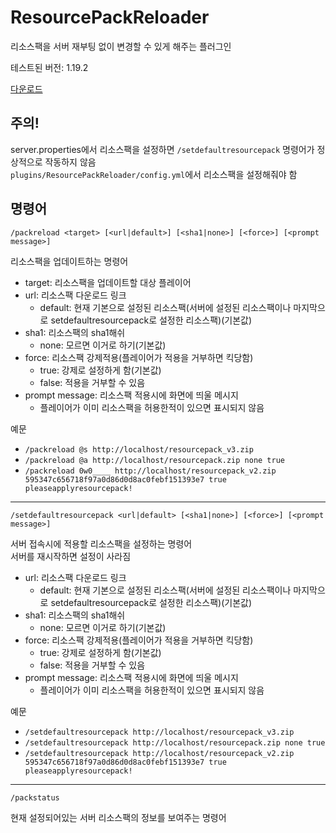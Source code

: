 # ResourcePackReloader

리소스팩을 서버 재부팅 없이 변경할 수 있게 해주는 플러그인   
   
테스트된 버전: 1.19.2   
  
[다운로드](https://github.com/0w00w0/ResourcePackReloader/releases)

## 주의!
server.properties에서 리소스팩을 설정하면 ``/setdefaultresourcepack`` 명령어가 정상적으로 작동하지 않음   
``plugins/ResourcePackReloader/config.yml``에서 리소스팩을 설정해줘야 함   

## 명령어

```
/packreload <target> [<url|default>] [<sha1|none>] [<force>] [<prompt message>]
```
리소스팩을 업데이트하는 명령어   
* target: 리소스팩을 업데이트할 대상 플레이어
* url: 리소스팩 다운로드 링크   
  * default: 현재 기본으로 설정된 리소스팩(서버에 설정된 리소스팩이나 마지막으로 setdefaultresourcepack로 설정한 리소스팩)(기본값)
* sha1: 리소스팩의 sha1해쉬
  * none: 모르면 이거로 하기(기본값)
* force: 리소스팩 강제적용(플레이어가 적용을 거부하면 킥당함)
  * true: 강제로 설정하게 함(기본값)
  * false: 적용을 거부할 수 있음
* prompt message: 리소스팩 적용시에 화면에 띄울 메시지
  * 플레이어가 이미 리소스팩을 허용한적이 있으면 표시되지 않음
   
예문   
* ``/packreload @s http://localhost/resourcepack_v3.zip``
* ``/packreload @a http://localhost/resourcepack.zip none true``
* ``/packreload 0w0____ http://localhost/resourcepack_v2.zip 595347c656718f97a0d86d0d8ac0febf151393e7 true pleaseapplyresourcepack!``
***
```
/setdefaultresourcepack <url|default> [<sha1|none>] [<force>] [<prompt message>]
```
서버 접속시에 적용할 리소스팩을 설정하는 명령어   
서버를 재시작하면 설정이 사라짐   
* url: 리소스팩 다운로드 링크   
  * default: 현재 기본으로 설정된 리소스팩(서버에 설정된 리소스팩이나 마지막으로 setdefaultresourcepack로 설정한 리소스팩)(기본값)
* sha1: 리소스팩의 sha1해쉬
  * none: 모르면 이거로 하기(기본값)
* force: 리소스팩 강제적용(플레이어가 적용을 거부하면 킥당함)
  * true: 강제로 설정하게 함(기본값)
  * false: 적용을 거부할 수 있음
* prompt message: 리소스팩 적용시에 화면에 띄울 메시지
  * 플레이어가 이미 리소스팩을 허용한적이 있으면 표시되지 않음
   
예문   
* ``/setdefaultresourcepack http://localhost/resourcepack_v3.zip``
* ``/setdefaultresourcepack http://localhost/resourcepack.zip none true``
* ``/setdefaultresourcepack http://localhost/resourcepack_v2.zip 595347c656718f97a0d86d0d8ac0febf151393e7 true pleaseapplyresourcepack!``
***
```
/packstatus
```
현재 설정되어있는 서버 리소스팩의 정보를 보여주는 명령어
